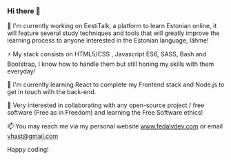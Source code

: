 ### Hi there 👋

🔭 I'm currently working on EestiTalk, a platform to learn Estonian online, it will feature several study techniques and tools that will greatly improve the learning process to anyone interested in the Estonian language, lähme!

⚡ My stack consists on HTML5/CSS , Javascript ES6, SASS, Bash and Bootstrap, I know how to handle them but still honing my skills with them everyday! 

🌱 I'm currently learning React to complete my Frontend stack and Node.js to get in touch with the back-end.

🤔 Very interested in collaborating with any open-source project / free software (Free as in Freedom) and learning the Free Software ethics!

📫 You may reach me via my personal website www.fedalvdev.com or email vhast@gmail.com

Happy coding!

<!--
**vHast/vHast** is a ✨ _special_ ✨ repository because its `README.md` (this file) appears on your GitHub profile.

Here are some ideas to get you started:

- 🔭 I’m currently working on ...
- 🌱 I’m currently learning ...
- 👯 I’m looking to collaborate on ...
- 🤔 I’m looking for help with ...
- 💬 Ask me about ...
- 📫 How to reach me: ...
- 😄 Pronouns: ...
- ⚡ Fun fact: ...
-->
